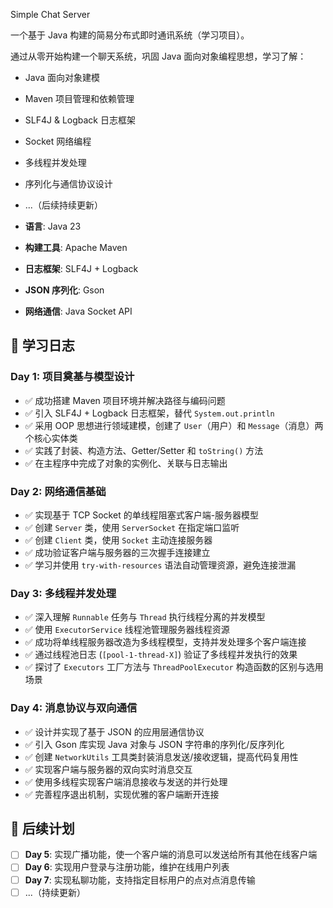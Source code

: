 Simple Chat Server

一个基于 Java 构建的简易分布式即时通讯系统（学习项目）。

通过从零开始构建一个聊天系统，巩固 Java 面向对象编程思想，学习了解：
- Java 面向对象建模
- Maven 项目管理和依赖管理
- SLF4J & Logback 日志框架
- Socket 网络编程
- 多线程并发处理
- 序列化与通信协议设计
- ...（后续持续更新）

- **语言**: Java 23
- **构建工具**: Apache Maven
- **日志框架**: SLF4J + Logback
- **JSON 序列化**: Gson
- **网络通信**: Java Socket API

## 📝 学习日志

### Day 1: 项目奠基与模型设计
- ✅ 成功搭建 Maven 项目环境并解决路径与编码问题
- ✅ 引入 SLF4J + Logback 日志框架，替代 `System.out.println`
- ✅ 采用 OOP 思想进行领域建模，创建了 `User`（用户）和 `Message`（消息）两个核心实体类
- ✅ 实践了封装、构造方法、Getter/Setter 和 `toString()` 方法
- ✅ 在主程序中完成了对象的实例化、关联与日志输出

### Day 2: 网络通信基础
- ✅ 实现基于 TCP Socket 的单线程阻塞式客户端-服务器模型
- ✅ 创建 `Server` 类，使用 `ServerSocket` 在指定端口监听
- ✅ 创建 `Client` 类，使用 `Socket` 主动连接服务器
- ✅ 成功验证客户端与服务器的三次握手连接建立
- ✅ 学习并使用 `try-with-resources` 语法自动管理资源，避免连接泄漏

### Day 3: 多线程并发处理
- ✅ 深入理解 `Runnable` 任务与 `Thread` 执行线程分离的并发模型
- ✅ 使用 `ExecutorService` 线程池管理服务器线程资源
- ✅ 成功将单线程服务器改造为多线程模型，支持并发处理多个客户端连接
- ✅ 通过线程池日志 (`[pool-1-thread-X]`) 验证了多线程并发执行的效果
- ✅ 探讨了 `Executors` 工厂方法与 `ThreadPoolExecutor` 构造函数的区别与选用场景

### Day 4: 消息协议与双向通信
- ✅ 设计并实现了基于 JSON 的应用层通信协议
- ✅ 引入 Gson 库实现 Java 对象与 JSON 字符串的序列化/反序列化
- ✅ 创建 `NetworkUtils` 工具类封装消息发送/接收逻辑，提高代码复用性
- ✅ 实现客户端与服务器的双向实时消息交互
- ✅ 使用多线程实现客户端消息接收与发送的并行处理
- ✅ 完善程序退出机制，实现优雅的客户端断开连接

## 🎯 后续计划

- [ ] **Day 5**: 实现广播功能，使一个客户端的消息可以发送给所有其他在线客户端
- [ ] **Day 6**: 实现用户登录与注册功能，维护在线用户列表
- [ ] **Day 7**: 实现私聊功能，支持指定目标用户的点对点消息传输
- [ ] ...（持续更新）
